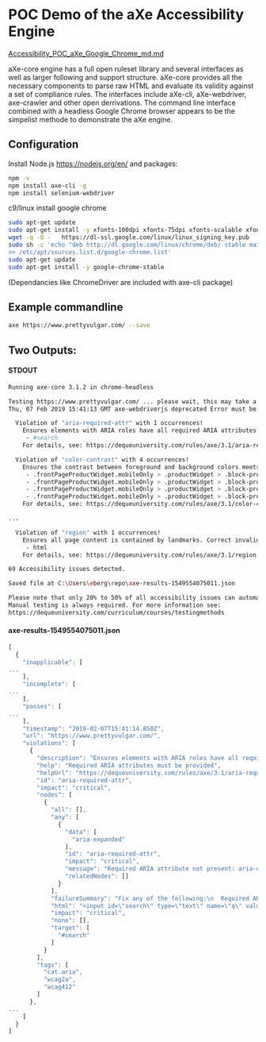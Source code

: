 # POC Demo of the aXe Accessibility Engine

[Accessibility_POC_aXe_Google_Chrome_md.md](https://myfrontline.slack.com/files/U1HKCG92Q/FG120QHHR/Accessibility_POC_aXe_Google_Chrome_md.md)

aXe-core engine has a full open ruleset library and several 
 interfaces as well as larger following and support structure. 
 aXe-core provides all the necessary components to parse raw HTML 
 and evaluate its validity against a set of compliance rules.  The 
 interfaces include aXe-cli, aXe-webdriver, axe-crawler and other open 
 derrivations.  The command line interface combined with a headless 
 Google Chrome browser appears to be the simpelist methode to 
 demonstrate the aXe engine. 
 
## Configuration

Install Node.js https://nodejs.org/en/ and packages: 

```bash
npm -v
npm install axe-cli -g
npm install selenium-webdriver
```

c9/linux install google chrome

```bash
sudo apt-get update
sudo apt-get install -y xfonts-100dpi xfonts-75dpi xfonts-scalable xfonts-cyrillic
wget -q -O -   https://dl-ssl.google.com/linux/linux_signing_key.pub   | sudo apt-key add - 
sudo sh -c 'echo "deb http://dl.google.com/linux/chrome/deb/ stable main"  \
>> /etc/apt/sources.list.d/google-chrome.list'
sudo apt-get update
sudo apt-get install -y google-chrome-stable
```

(Dependancies like ChromeDriver are included with axe-cli package)

## Example commandline

```Bash
axe https://www.prettyvulgar.com/ --save
```

## Two Outputs:

#### STDOUT

```bash
Running axe-core 3.1.2 in chrome-headless

Testing https://www.prettyvulgar.com/ ... please wait, this may take a minute.
Thu, 07 Feb 2019 15:41:13 GMT axe-webdriverjs deprecated Error must be handled as the first argument of axe.analyze. See: #83 at ..\AppData\Roaming\npm\node_modules\axe-cli\lib\axe-test-urls.js:85:8

  Violation of "aria-required-attr" with 1 occurrences!
    Ensures elements with ARIA roles have all required ARIA attributes. Correct invalid elements at:
     - #search
    For details, see: https://dequeuniversity.com/rules/axe/3.1/aria-required-attr

  Violation of "color-contrast" with 4 occurrences!
    Ensures the contrast between foreground and background colors meets WCAG 2 AA contrast ratio thresholds. Correct invalid elements at:
     - .frontPageProductWidget.mobileOnly > .productWidget > .block-products-list.widget.grid > .block-content > .products-grid.grid > ol > .product-item:nth-child(1) > .product-item-info > .product-item-details > .product-item-name > .product-item-link[title="Early\ Bird"]
     - .frontPageProductWidget.mobileOnly > .productWidget > .block-products-list.widget.grid > .block-content > .products-grid.grid > ol > .product-item:nth-child(2) > .product-item-info > .product-item-details > .product-item-name > .product-item-link[title="Pretty\ Birdie"]
     - .frontPageProductWidget.mobileOnly > .productWidget > .block-products-list.widget.grid > .block-content > .products-grid.grid > ol > .product-item:nth-child(3) > .product-item-info > .product-item-details > .product-item-name > .product-item-link[title="Vixen\ Glimmer"]
     - .frontPageProductWidget.mobileOnly > .productWidget > .block-products-list.widget.grid > .block-content > .products-grid.grid > ol > .product-item:nth-child(4) > .product-item-info > .product-item-details > .product-item-name > .product-item-link[title="Detox\ and\ Chill"]
    For details, see: https://dequeuniversity.com/rules/axe/3.1/color-contrast

...

  Violation of "region" with 1 occurrences!
    Ensures all page content is contained by landmarks. Correct invalid elements at:
     - html
    For details, see: https://dequeuniversity.com/rules/axe/3.1/region

69 Accessibility issues detected.

Saved file at C:\Users\eberg\repo\axe-results-1549554075011.json

Please note that only 20% to 50% of all accessibility issues can automatically be detected.
Manual testing is always required. For more information see:
https://dequeuniversity.com/curriculum/courses/testingmethods

```

#### axe-results-1549554075011.json

```javascript
[
  {
    "inapplicable": [
...
    ],
    "incomplete": [
...
    ],
    "passes": [
...
    ],
    "timestamp": "2019-02-07T15:41:14.850Z",
    "url": "https://www.prettyvulgar.com/",
    "violations": [
      {
        "description": "Ensures elements with ARIA roles have all required ARIA attributes",
        "help": "Required ARIA attributes must be provided",
        "helpUrl": "https://dequeuniversity.com/rules/axe/3.1/aria-required-attr?application=webdriverjs",
        "id": "aria-required-attr",
        "impact": "critical",
        "nodes": [
          {
            "all": [],
            "any": [
              {
                "data": [
                  "aria-expanded"
                ],
                "id": "aria-required-attr",
                "impact": "critical",
                "message": "Required ARIA attribute not present: aria-expanded",
                "relatedNodes": []
              }
            ],
            "failureSummary": "Fix any of the following:\n  Required ARIA attribute not present: aria-expanded",
            "html": "<input id=\"search\" type=\"text\" name=\"q\" value=\"\" placeholder=\"Search\" class=\"input-text\" maxlength=\"128\" role=\"combobox\" aria-haspopup=\"false\" aria-autocomplete=\"both\" autocomplete=\"off\">",
            "impact": "critical",
            "none": [],
            "target": [
              "#search"
            ]
          }
        ],
        "tags": [
          "cat.aria",
          "wcag2a",
          "wcag412"
        ]
      },
...
    ]
  }
]
```
